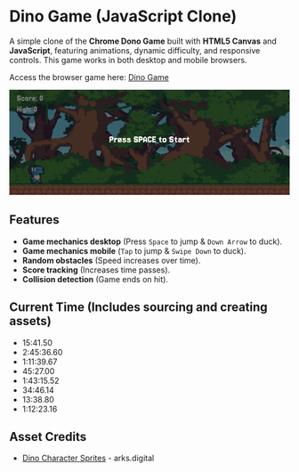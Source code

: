 # Dino Game (JavaScript Clone)

A simple clone of the **Chrome Dono Game** built with **HTML5 Canvas** and **JavaScript**, featuring animations, dynamic difficulty, and responsive controls. This game works in both desktop and mobile browsers.

Access the browser game here: [Dino Game](https://24hour-dino-game.vercel.app)

![Game Preview](assets/dino-startscreen.png)

## Features

- **Game mechanics desktop** (Press `Space` to jump & `Down Arrow` to duck).
- **Game mechanics mobile** (`Tap` to jump & `Swipe Down` to duck).
- **Random obstacles** (Speed increases over time).
- **Score tracking** (Increases time passes).
- **Collision detection** (Game ends on hit).

## Current Time (Includes sourcing and creating assets)

- 15:41.50
- 2:45:36.60
- 1:11:39.67
- 45:27.00
- 1:43:15.52
- 34:46.14
- 13:38.80
- 1:12:23.16

## Asset Credits

- [Dino Character Sprites](https://arks.digital/) - arks.digital
